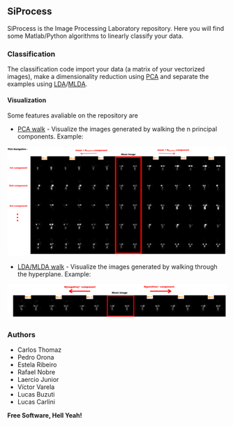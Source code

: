 ## SiProcess

SiProcess is the Image Processing Laboratory repository. Here you will find some Matlab/Python algorithms to linearly classify your data.

### Classification

The classification code import your data (a matrix of your vectorized images), make a dimensionality reduction using [PCA](PCA) and separate the examples using [LDA](LDA)/[MLDA](MLDA). 

#### Visualization

Some features avaliable on the repository are 
- [PCA walk](pca_walk.m) - Visualize the images generated by walking the n principal components. 
	Example:

![Example PCA walk](/scr/Images/PCA_NAVIGATION.png)

- [LDA/MLDA walk](mlda_walk.m) - Visualize the images generated by walking through the hyperplane.
	Example:

![Example MLDA walk](/scr/Images/MLDA_NAVIGATION.png)

### Authors


- Carlos Thomaz
- Pedro Orona
- Estela Ribeiro
- Rafael Nobre
- Laercio Junior
- Víctor Varela
- Lucas Buzuti
- Lucas Carlini

**Free Software, Hell Yeah!**
